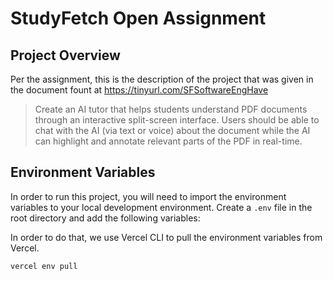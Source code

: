 # StudyFetch Open Assignment

## Project Overview

Per the assignment, this is the description of the project that was given in the document fount at https://tinyurl.com/SFSoftwareEngHave

> Create an AI tutor that helps students understand PDF documents through an interactive split-screen interface. Users should be able to chat with the AI (via text or voice) about the document while the AI can highlight and annotate relevant parts of the PDF in real-time.

## Environment Variables
In order to run this project, you will need to import the environment variables to your local development environment. Create a `.env` file in the root directory and add the following variables:

In order to do that, we use Vercel CLI to pull the environment variables from Vercel.
```bash
vercel env pull
```

